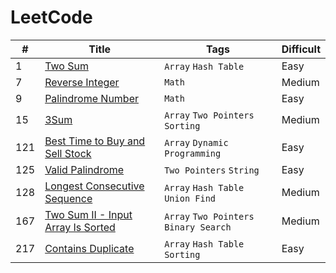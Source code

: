 # LeetCode

| # | Title | Tags | Difficult
----|-------|------|-----------
1 | [Two Sum](https://leetcode.com/problems/two-sum) | `Array` `Hash Table` | Easy
7 | [Reverse Integer](https://leetcode.com/problems/reverse-integer) | `Math` | Medium
9 | [Palindrome Number](https://leetcode.com/problems/palindrome-number) | `Math` | Easy
15 | [3Sum](https://leetcode.com/problems/3sum) | `Array` `Two Pointers` `Sorting` | Medium
121 | [Best Time to Buy and Sell Stock](https://leetcode.com/problems/best-time-to-buy-and-sell-stock) | `Array` `Dynamic Programming` | Easy
125 | [Valid Palindrome](https://leetcode.com/problems/valid-palindrome) | `Two Pointers` `String` | Easy
128 | [Longest Consecutive Sequence](https://leetcode.com/problems/longest-consecutive-sequence) | `Array` `Hash Table` `Union Find` | Medium
167 | [Two Sum II - Input Array Is Sorted](https://leetcode.com/problems/two-sum-ii-input-array-is-sorted) | `Array` `Two Pointers` `Binary Search` | Medium
217 | [Contains Duplicate](https://leetcode.com/problems/contains-duplicate) | `Array` `Hash Table` `Sorting` | Easy
